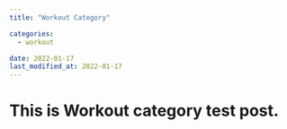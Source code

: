 ```yaml
---
title: "Workout Category"

categories:
  - workout

date: 2022-01-17
last_modified_at: 2022-01-17
---
```


# This is Workout category test post.